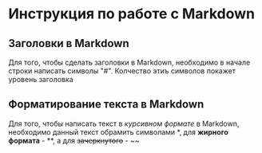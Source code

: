 # Инструкция по работе с Markdown

## Заголовки в Markdown
Для того, чтобы сделать заголовки в Markdown, необходимо в начале строки написать символы "#". Колчество этиъ символов покажет уровень заголовка

## Форматирование текста в Markdown
Для того, чтобы написать текст в *курсивном формате* в Markdown, необходимо данный текст обрамить символами *, для **жирного формата** - **, а для ~~зачеркнутого~~ - ~~